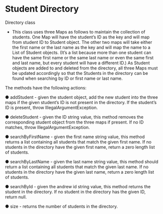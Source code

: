 # Student Directory


Directory class 

- This class uses three Maps as follows to maintain the collection of students. One Map
will have the student’s ID as the key and will map from student ID to Student object. The other
two maps will take either the first name or the last name as the key and will map the name to a List of
Student objects. (It’s a list because more than one student can have the same first name or the same
last name or even the same first and last name, but every student will have a different ID.)
As Student objects are added to and deleted from the directory, all three Maps must be updated
accordingly so that the Students in the directory can be found when searching by ID or first
name or last name.


The methods have the following actions:

● addStudent - given the student object, add the new student into the three maps if the given
student’s ID is not present in the directory. If the student’s ID is present, throw
IllegalArgumentException.

● deleteStudent - given the ID string value, this method removes the
corresponding student object from the three maps if present. If no ID matches, throw
IllegalArgumentException.

● searchByFirstName - given the first name string value, this method returns a list
containing all students that match the given first name. If no students in the directory have the
given first name, return a zero length list of students.

● searchByLastName - given the last name string value, this method should return a list containing
all students that match the given last name. If no students in the directory have the given last
name, return a zero length list of students.

● searchById - given the andrew id string value, this method returns the student in
the directory. If no student in the directory has the given ID, return null.

● size - returns the number of students in the directory.
